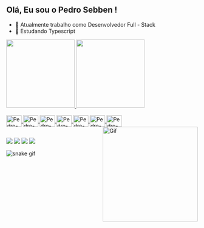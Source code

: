 
## Olá, Eu sou o Pedro Sebben !

- 👀 Atualmente trabalho  como Desenvolvedor Full - Stack
- 🌱 Estudando Typescript
<div>
  <a href="https://github.com/pedrosebben-dev">
  <img height="180em" src="https://github-readme-stats.vercel.app/api?username=pedrosebben-dev&show_icons=true&theme=radical">
  <img height="180em" src="https://github-readme-stats.vercel.app/api/top-langs?username=pedrosebben-dev&layout=compact&langs_count=16&show_icons=true&theme=radical">
</div>
<div style="display: inline_block"><br>
  <img align="center" alt="Pedro-Python" height="30" width="40" src="https://cdn.jsdelivr.net/gh/devicons/devicon@latest/icons/python/python-original-wordmark.svg">
  <img align="center" alt="Pedro-Javascript" height="30" width="40" src="https://cdn.jsdelivr.net/gh/devicons/devicon@latest/icons/javascript/javascript-original.svg">
  <img align="center" alt="Pedro-Typescript" height="30" width="40" src="https://cdn.jsdelivr.net/gh/devicons/devicon@latest/icons/typescript/typescript-original.svg">
  <img align="center" alt="Pedro-Html" height="30" width="40" src="https://cdn.jsdelivr.net/gh/devicons/devicon@latest/icons/html5/html5-original.svg">
  <img align="center" alt="Pedro-CSS" height="30" width="40" src="https://cdn.jsdelivr.net/gh/devicons/devicon@latest/icons/css3/css3-original.svg">
  <img align="center" alt="Pedro-Vue3" height="30" width="40" src="https://cdn.jsdelivr.net/gh/devicons/devicon@latest/icons/vuejs/vuejs-original.svg">
  <img align="center" alt="Pedro-MongoDb" height="30" width="40" src="https://cdn.jsdelivr.net/gh/devicons/devicon@latest/icons/mongodb/mongodb-original.svg">
  <img align="right" alt="Gif" height="250" width="250"src="https://media4.giphy.com/media/v1.Y2lkPTc5MGI3NjExZGYzY2FyM2I3dGlodDB6azRzbmRsYjB0dmk5czFicGpvNWVkZmpsZSZlcD12MV9pbnRlcm5hbF9naWZfYnlfaWQmY3Q9Zw/WOb8EeFziTQNE02WXs/giphy.gif">
</div>

##

<div>
  <a href="https://www.instagram.com/pedro_sebben/" target="_blank"><img src="https://img.shields.io/badge/Instagram-E4405F?style=for-the-badge&logo=instagram&logoColor=white"></a>
  <a href="https://discord.com/channels/pedrosebben" target="_blank"><img src="https://img.shields.io/badge/Discord-7289DA?style=for-the-badge&logo=discord&logoColor=white"></a>
  <a href="mailto:dev.pedro_sebben@outlook.com.br" target="_blank"><img src="https://img.shields.io/badge/Microsoft_Outlook-0078D4?style=for-the-badge&logo=microsoft-outlook&logoColor=white"></a>
  <a href="https://www.devpedrosebben.com.br" target="_blank"><img src="https://img.shields.io/badge/Google_Cloud-4285F4?style=for-the-badge&logo=google-cloud&logoColor=white"></a>
</div>


![snake gif](https://github.com/pedrosebben-dev/pedrosebben-dev/blob/output/github-contribution-grid-snake.gif)
